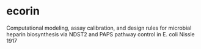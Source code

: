 # ecorin
Computational modeling, assay calibration, and design rules for microbial heparin biosynthesis via NDST2 and PAPS pathway control in E. coli Nissle 1917
